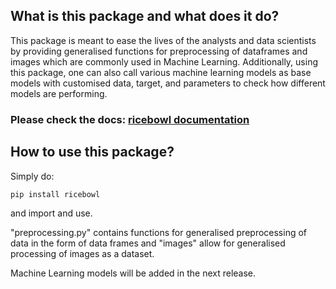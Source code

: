 ## What is this package and what does it do?
This package is meant to ease the lives of the analysts and data scientists by providing generalised functions for preprocessing of dataframes and images which are commonly used in Machine Learning.
Additionally, using this package, one can also call various machine learning models as base models with customised data, target, and parameters to check how different models are performing.

### Please check the docs: [ricebowl documentation](https://ricebowl.readthedocs.io/en/latest/#)

## How to use this package?
Simply do:

	pip install ricebowl

and import and use.

"preprocessing.py" contains functions for generalised preprocessing of data in the form of data frames and "images" allow for generalised processing of images as a dataset.

Machine Learning models will be added in the next release.


